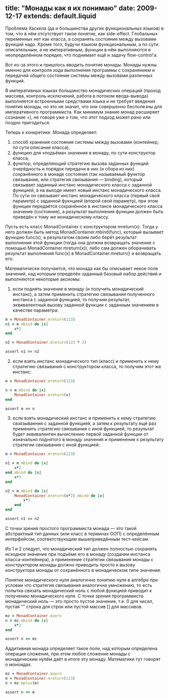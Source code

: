 title: "Монады как я их понимаю"
date: 2009-12-17
extends: default.liquid
---
Проблема Хаскела (да и большинства других функциональных языков) в том, что в нём отсутствует такое понятие, как side-effect. Глобальных переменных нет как класса, а сохранять состояние между вызовами функций надо. Кроме того, будучи языком функциональным, а по сути описательным, а не императивным, функции в нём выполняются в неопределённом порядке, что поднимает ещё и задачу flow-control'а.

Вот из-за этого и пришлось вводить понятие монады. Монады нужны именно для контроля хода выполнения программы с сохранением и передачей общего состояние системы между вызовами различных функций.

В императивных языках большинство монадических операций (проход массива, контроль исключений, работа в потоком ввода-вывода) выполняется встроенными средствами языка и не требует введения понятия монады, но это не значит, что они совершенно бесполезны для императивного программиста. Как минимум знание монад расширяет сознание =), не говоря уже о том, что этот подход может рано или поздно пригодиться.

Теперь к конкретике. Монада определяет:

  1. способ хранения состояния системы между вызовами (контейнер, по сути описание класса),
  2. функцию для «подъёма» значения в монаду, по сути конструктор класса,
  3. функтор, определяющий стратегию вызова заданных функций: очерёдность и порядок передачи в них (и сбора из них) сохранённого в монаде состояния (так называемый функтор связывания, или стратегия связывания — binding), который связывает заданный инстанс монадического класса с заданной функцией, а на выходе имеет новый инстанс монадического класса. По сути он связывает инстанс монадического класса (первый свой параметр) с заданной фукнцией (второй свой параметр), при этом функции передаётся сохранённое в инстансе монадического класса значение (состояние), а результат выполнения функции должен быть приведён к тому же монадическому классу.

Пусть есть класс MonadContainer с конструктором mreturn(x). Тогда у него должен быть метод MonadContainer.mbind(func), который вызывает функцию func(x), а результатом своим либо берёт результат выполнения этой функции (тогда она должна возвращать значение с помощью MonadContainer.mreturn(x)), либо сам должен оборачивать результат выполнения func(x) в MonadContainer.mreturn() и возвращать его.

Математически получается, что монада как бы описывает некое поле значений, над которым определён заданный базовый набор действий и выполняются некоторые аксиомы:

  1. если поднять значение в монаду (и получить монадический инстанс), а затем применить стратегию связывания полученного инстанса с заданной функцией, то получим результат, эквивалентный вызову заданной функции с заданным значением в качестве параметра:

```ruby
m = MonadContainer.mreturn(123)
n1 = m.mbind do |x|
    x*2
end

n2 = MonadContainer.mreturn(123 * 2)

assert n1 == n2
```

  2. если взять инстанс монадического тип (класс) и применить к нему стратегию связывания с конструктором класса, то получим этот же инстанс:

```ruby
m = MonadContainer.mreturn(123)

n = m.mbind do |x|
    MonadContainer.mreturn(x)
end

assert m == n
```

  3. если взять монадический инстанс и применить к нему стратегию свзязываения с заданной функцией, а затем к результату ещё раз применить стратегию связывания с иной функцией, то результат будет эквивалентен вычислению первой заданной функции от изначально поднятого в монаду значения и применения к результату стратегии связывания с иной функцией:

```ruby
m = MonadContainer.mreturn(123)

n1 = m.mbind do |x|
    x*2
end.mbind do |x|
    x*3
end

n2 = m.mbind do |x|
    MonadContainer.mreturn(x*2).mbind do |x|
        x*3
    end
end

assert n1 == n2
```

С точки зрения простого программиста монада — это такой абстрактный тип данных (или класс в терминах ООП) с определённым интерфейсом, соответствующим вышеприведённым тест-кейсам.

Из 1 и 2 следует, что монадический тип должен полностью сохранять исходное значение при подъёме его в монаду (создании инстанса класса-контейнера), а применение стратегии связывания монады с конструктором монады должно приводить просто к вызову конструктора монады от сохранённого в монадическом типе значения.

Понятие монадического нуля аналогично понятию нуля в алгебре при условии что стратегия связывания аналогична умножению, то есть попытка связать монадический ноль с любой функцией приводит к получению монадического нуля. С точки зрения программиста монадический ноль — это просто пустое значение, т.е. 0 для чисел, пустая "" строка для строк или пустой массив [] для массивов.

```ruby
mz = MonadContainer.mzero
n = mz.mbind do |x|
    x*2
end

assert n == mz
```

Аддитивная монада определяет такое поле, над которым определена операция сложения, при этом любое сложение монады с монадическим нулём даёт в итоге эту монаду. Математики тут говорят о моноидах.

```ruby
mz = MonadContainer.mzero
m = MonadContainer.mreturn(123)
n = mz.mplus(m)

assert n == m
```
